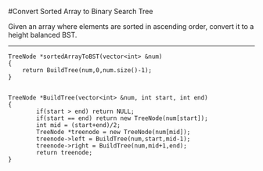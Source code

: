 #Convert Sorted Array to Binary Search Tree

Given an array where elements are sorted in ascending order, convert it to a height balanced BST.




---

```
TreeNode *sortedArrayToBST(vector<int> &num)
{
    return BuildTree(num,0,num.size()-1);
}


TreeNode *BuildTree(vector<int> &num, int start, int end)
{
        if(start > end) return NULL;
        if(start == end) return new TreeNode(num[start]);
        int mid = (start+end)/2;
        TreeNode *treenode = new TreeNode(num[mid]);
        treenode->left = BuildTree(num,start,mid-1);
        treenode->right = BuildTree(num,mid+1,end);
        return treenode;
}
```
